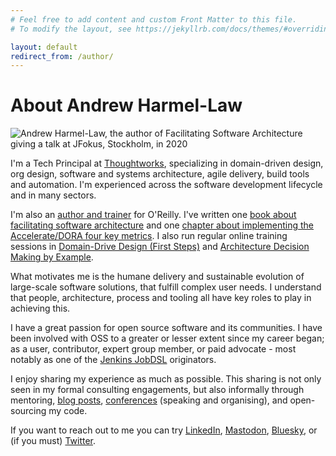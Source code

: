 ```yaml
---
# Feel free to add content and custom Front Matter to this file.
# To modify the layout, see https://jekyllrb.com/docs/themes/#overriding-theme-defaults

layout: default
redirect_from: /author/
---
```

# About Andrew Harmel-Law
![Andrew Harmel-Law, the author of Facilitating Software Architecture giving a talk at JFokus, Stockholm, in 2020](/assets/img/andrew-harmel-law.png)

I'm a Tech Principal at [Thoughtworks](https://www.thoughtworks.com), specializing in domain-driven design, org design, software and systems architecture, agile delivery, build tools and automation. I'm experienced across the software development lifecycle and in many sectors. 

I'm also an [author and trainer](https://www.oreilly.com/pub/au/8117) for O'Reilly. I've written one [book about facilitating software architecture](/book/) and one [chapter about implementing the Accelerate/DORA four key metrics](https://learning.oreilly.com/library/view/software-architecture-metrics/9781098112226/). I also run regular online training sessions in [Domain-Drive Design (First Steps)](https://learning.oreilly.com/live-events/domain-driven-design-first-steps/0636920436867/) and [Architecture Decision Making by Example](https://learning.oreilly.com/live-events/architecture-decision-making-by-example/0636920080767/0642572003571/).

What motivates me is the humane delivery and sustainable evolution of large-scale software solutions, that fulfill complex user needs. I understand that people, architecture, process and tooling all have key roles to play in achieving this. 

I have a great passion for open source software and its communities. I have been involved with OSS to a greater or lesser extent since my career began; as a user, contributor, expert group member, or paid advocate - most notably as one of the 
[Jenkins JobDSL](https://plugins.jenkins.io/job-dsl/) originators. 

I enjoy sharing my experience as much as possible. This sharing is not only seen in my formal consulting engagements, but also informally through mentoring, [blog posts](https://andrewharmellaw.github.io/), [conferences](https://www.youtube.com/channel/UCa2Mt-TLoPDzemsyhdmCF2w) (speaking and organising), and open-sourcing my code.

If you want to reach out to me you can try [LinkedIn](https://www.linkedin.com/in/andrewharmellaw/), [Mastodon](https://twit.social/@ahl), [Bluesky](https://bsky.app/profile/andrewhl.bsky.social), or (if you must) [Twitter](https://twitter.com/al94781).
